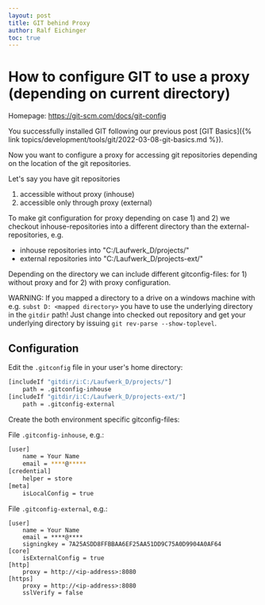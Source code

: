 ```yaml
---
layout: post
title: GIT behind Proxy
author: Ralf Eichinger
toc: true
---
```


# How to configure GIT to use a proxy (depending on current directory)

Homepage: <https://git-scm.com/docs/git-config>

You successfully installed GIT following our previous post [GIT Basics]({% link topics/development/tools/git/2022-03-08-git-basics.md %}).

Now you want to configure a proxy for accessing git repositories depending on the location of the git repositories.

Let's say you have git repositories

1. accessible without proxy (inhouse)
2. accessible only through proxy (external)

To make git configuration for proxy depending on case 1) and 2) we checkout inhouse-repositories into a different directory than the external-repositories, e.g.

* inhouse repositories into "C:/Laufwerk_D/projects/"
* external repositories into "C:/Laufwerk_D/projects-ext/"

Depending on the directory we can include different gitconfig-files: for 1) without proxy and for 2) with proxy configuration.

WARNING: If you mapped a directory to a drive on a windows machine with e.g. `subst D: <mapped directory>` you have to use the underlying directory in the `gitdir` path! Just change into checked out repository and get your underlying directory by issuing `git rev-parse --show-toplevel`.

## Configuration

Edit the `.gitconfig` file in your user's home directory:

```sh
[includeIf "gitdir/i:C:/Laufwerk_D/projects/"]
	path = .gitconfig-inhouse
[includeIf "gitdir/i:C:/Laufwerk_D/projects-ext/"]
	path = .gitconfig-external
```

Create the both environment specific gitconfig-files:

File `.gitconfig-inhouse`, e.g.:

```sh
[user]
	name = Your Name
	email = ****@*****
[credential]
	helper = store
[meta]
	isLocalConfig = true
```

File `.gitconfig-external`, e.g.:

```shell
[user]
	name = Your Name
	email = ****@****
	signingkey = 7A25ASDD8FFBBAA6EF25AA51DD9C75A0D9904A0AF64
[core]
	isExternalConfig = true
[http]
	proxy = http://<ip-address>:8080
[https]
	proxy = http://<ip-address>:8080
	sslVerify = false
```